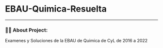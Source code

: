 # EBAU-Quimica-Resuelta

---

### :woman_technologist: About Project:
Examenes y Soluciones de la EBAU de Quimica de CyL de 2016 a 2022
